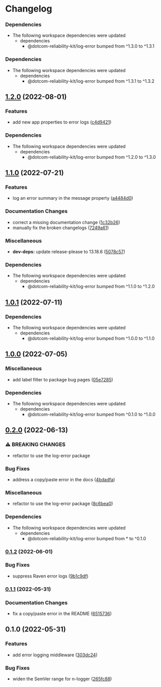 # Changelog

### Dependencies

* The following workspace dependencies were updated
  * dependencies
    * @dotcom-reliability-kit/log-error bumped from ^1.3.0 to ^1.3.1

### Dependencies

* The following workspace dependencies were updated
  * dependencies
    * @dotcom-reliability-kit/log-error bumped from ^1.3.1 to ^1.3.2

## [1.2.0](https://github.com/Financial-Times/dotcom-reliability-kit/compare/middleware-log-errors-v1.1.0...middleware-log-errors-v1.2.0) (2022-08-01)


### Features

* add new app properties to error logs ([c4d9421](https://github.com/Financial-Times/dotcom-reliability-kit/commit/c4d9421f1e10c442b3f9ea81c33d77bb10596c61))


### Dependencies

* The following workspace dependencies were updated
  * dependencies
    * @dotcom-reliability-kit/log-error bumped from ^1.2.0 to ^1.3.0

## [1.1.0](https://github.com/Financial-Times/dotcom-reliability-kit/compare/middleware-log-errors-v1.0.1...middleware-log-errors-v1.1.0) (2022-07-21)


### Features

* log an error summary in the message property ([a4484d0](https://github.com/Financial-Times/dotcom-reliability-kit/commit/a4484d0aca72bf730f1ea2df2773f33e346a3f53))


### Documentation Changes

* correct a missing documentation change ([1c32b26](https://github.com/Financial-Times/dotcom-reliability-kit/commit/1c32b26f213290794de289fd4fb6754e3b46af00))
* manually fix the broken changelogs ([7249a61](https://github.com/Financial-Times/dotcom-reliability-kit/commit/7249a6177c7bed3ea4b53254aef259b9b5fe2d4c))


### Miscellaneous

* **dev-deps:** update release-please to 13.18.6 ([5078c57](https://github.com/Financial-Times/dotcom-reliability-kit/commit/5078c57d651afc624d1fac0934f983cc0d5bd428))


### Dependencies

* The following workspace dependencies were updated
  * dependencies
    * @dotcom-reliability-kit/log-error bumped from ^1.1.0 to ^1.2.0

## [1.0.1](https://github.com/Financial-Times/dotcom-reliability-kit/compare/middleware-log-errors-v1.0.0...middleware-log-errors-v1.0.1) (2022-07-11)


### Dependencies

* The following workspace dependencies were updated
  * dependencies
    * @dotcom-reliability-kit/log-error bumped from ^1.0.0 to ^1.1.0

## [1.0.0](https://github.com/Financial-Times/dotcom-reliability-kit/compare/middleware-log-errors-v0.2.0...middleware-log-errors-v1.0.0) (2022-07-05)


### Miscellaneous

* add label filter to package bug pages ([05e7285](https://github.com/Financial-Times/dotcom-reliability-kit/commit/05e7285c87ecbad909d86414579e970173af344f))


### Dependencies

* The following workspace dependencies were updated
  * dependencies
    * @dotcom-reliability-kit/log-error bumped from ^0.1.0 to ^1.0.0

## [0.2.0](https://github.com/Financial-Times/dotcom-reliability-kit/compare/middleware-log-errors-v0.1.2...middleware-log-errors-v0.2.0) (2022-06-13)


### ⚠ BREAKING CHANGES

* refactor to use the log-error package

### Bug Fixes

* address a copy/paste error in the docs ([4bdadfa](https://github.com/Financial-Times/dotcom-reliability-kit/commit/4bdadfa2ee6b8099156a08a94440417726ec1c7c))


### Miscellaneous

* refactor to use the log-error package ([8c6bea0](https://github.com/Financial-Times/dotcom-reliability-kit/commit/8c6bea05ede2f6515388e8b5b7037684c2c9ea26))


### Dependencies

* The following workspace dependencies were updated
  * dependencies
    * @dotcom-reliability-kit/log-error bumped from * to ^0.1.0

### [0.1.2](https://github.com/Financial-Times/dotcom-reliability-kit/compare/middleware-log-errors-v0.1.1...middleware-log-errors-v0.1.2) (2022-06-01)


### Bug Fixes

* suppress Raven error logs ([9b1c9df](https://github.com/Financial-Times/dotcom-reliability-kit/commit/9b1c9dfcbe61b786d8fd418f010397625f7ad465))

### [0.1.1](https://github.com/Financial-Times/dotcom-reliability-kit/compare/middleware-log-errors-v0.1.0...middleware-log-errors-v0.1.1) (2022-05-31)


### Documentation Changes

* fix a copy/paste error in the README ([6515736](https://github.com/Financial-Times/dotcom-reliability-kit/commit/6515736245658e035398e45ee53671f6b9a879ae))

## 0.1.0 (2022-05-31)


### Features

* add error logging middleware ([303dc24](https://github.com/Financial-Times/dotcom-reliability-kit/commit/303dc24f79e4c4ee5b610d856ee6227f6b9ce2e0))


### Bug Fixes

* widen the SemVer range for n-logger ([265fc88](https://github.com/Financial-Times/dotcom-reliability-kit/commit/265fc88554750a3c07909d9039b33b5171815d66))
